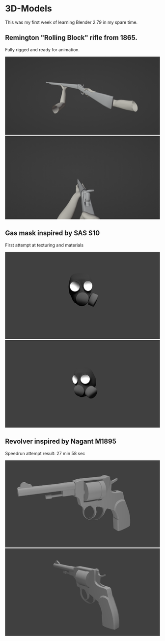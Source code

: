 # 3D-Models
This was my first week of learning Blender 2.79 in my spare time.

## Remington "Rolling Block" rifle from 1865.
Fully rigged and ready for animation.

![alt text](https://github.com/DanielKlas/3D-Models/blob/main/rem_1.png)
![alt text](https://github.com/DanielKlas/3D-Models/blob/main/rem_2.png)

## Gas mask inspired by SAS S10
First attempt at texturing and materials

![alt text](https://github.com/DanielKlas/3D-Models/blob/main/gas_mask_1.png)
![alt text](https://github.com/DanielKlas/3D-Models/blob/main/gas_mask_2.png)

## Revolver inspired by Nagant M1895
Speedrun attempt result: 27 min 58 sec

![alt text](https://github.com/DanielKlas/3D-Models/blob/main/nagant_revolver.png)
![alt text](https://github.com/DanielKlas/3D-Models/blob/main/nagant_revolver_2.png)
